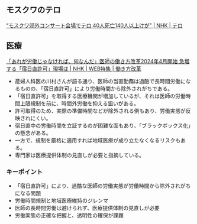 ## モスクワのテロ

[“モスクワ郊外コンサート会場でテロ 40人死亡140人以上けが” | NHK | テロ](https://www3.nhk.or.jp/news/html/20240323/k10014400161000.html)

## 医療

[「あれが労働じゃなければ、何なんだ」医師の働き方改革2024年4月開始 急増する「宿日直許可」現場は | NHK | WEB特集 | 働き方改革](https://www3.nhk.or.jp/news/html/20240322/k10014399221000.html)

- 産婦人科医の川村さんが語る通り、医師の当直勤務は過酷で長時間労働になるものの、「宿日直許可」により労働時間から除外されがちである。
- 「宿日直許可」を取得する医療機関が増加しているが、それは医師の労働時間上限規制を前に、時間外労働を抑える狙いがある。
- 許可取得のため、実際の準備時間などが除外される例もあり、労働実態が反映されにくい。
- 宿日直中の労働時間を立証するのが困難な面もあり、「ブラックボックス化」の懸念がある。
- 一方で、規制を厳格に適用すれば地域医療が成り立たなくなるリスクもある。
- 専門家は医療提供体制の見直しが必要と指摘している。

### キーポイント

- 「宿日直許可」により、過酷な医師の労働実態が労働時間から除外されがちになる問題
- 労働時間規制と地域医療維持のジレンマ
- 医師の長時間労働は避けられず、医療提供体制の見直しが必要
- 労働実態の正確な把握と、透明性の確保が課題

